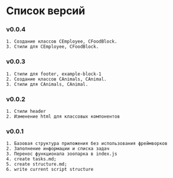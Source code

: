 # Список версий

### v0.0.4
    1. Создание классов CEmployee, CFoodBlock. 
    3. Стили для CEmployee, CFoodBlock.
### v0.0.3
    1. Стили для footer, example-block-1
    2. Создание классов CAnimals, CAnimal. 
    3. Стили для CAnimals, CAnimal.
### v0.0.2
    1. Стили header
    2. Изменение html для классовых компонентов
### v0.0.1
    1. Базовая структура приложения без использования фреймворков
    2. Заполнение информации и списка задач
    3. Перенос функционала зоопарка в index.js
    4. create tasks.md; 
    5. create structure.md; 
    6. write current script structure
    